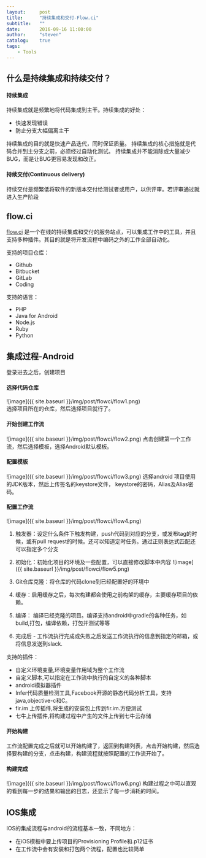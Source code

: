 ```yaml
---
layout:     post
title:      "持续集成和交付-Flow.ci"
subtitle:   ""
date:       2016-09-16 11:00:00
author:     "steven"
catalog:    true
tags:
    - Tools
---
```


## 什么是持续集成和持续交付？

#### 持续集成

持续集成就是频繁地将代码集成到主干。持续集成的好处：

* 快速发现错误
* 防止分支大幅偏离主干

持续集成的目的就是快速产品迭代，同时保证质量。
持续集成的核心措施就是代码合并到主分支之前，必须经过自动化测试。
持续集成并不能消除或大量减少BUG，而是让BUG更容易发现和改正。

#### 持续交付(Continuous delivery)

持续交付是频繁低将软件的新版本交付给测试者或用户，以供评审。若评审通过就进入生产阶段

## flow.ci
[flow.ci](http://flow.ci/) 是一个在线的持续集成和交付的服务站点，可以集成工作中的工具，并且支持多种插件。其目的就是将开发流程中编码之外的工作全部自动化。

支持的项目仓库：
   * Github
   * Bitbucket
   * GitLab
   * Coding

支持的语言：
   * PHP
   * Java for Android
   * Node.js
   * Ruby
   * Python

## 集成过程-Android

登录进去之后，创建项目

#### 选择代码仓库

![image]({{ site.baseurl }}/img/post/flowci/flow1.png)    
选择项目所在的仓库，然后选择项目就行了。

#### 开始创建工作流

![image]({{ site.baseurl }}/img/post/flowci/flow2.png)
 点击创建第一个工作流，然后选择模板，选择Android默认模板。

#### 配置模板

![image]({{ site.baseurl }}/img/post/flowci/flow3.png)
选择android 项目使用的JDK版本，然后上传签名的keystore文件， keystore的密码，Alias及Alias密码。

#### 配置工作流

![image]({{ site.baseurl }}/img/post/flowci/flow4.png)



1. 触发器：设定什么条件下触发构建，push代码到对应的分支，或发布tag的时候，或有pull request的时候。还可以知道定时任务。通过正则表达式匹配还可以指定多个分支

2. 初始化：初始化项目的环境及一些配置，可以直接修改脚本中内容 ![image]({{ site.baseurl }}/img/post/flowci/flow5.png)

3. Git仓库克隆：将仓库的代码clone到已经配置好的环境中

4. 缓存：启用缓存之后，每次构建都会使用之前构架的缓存，主要缓存项目的依赖。

5. 编译： 编译已经克隆的项目。编译支持android中gradle的各种任务，如build,打包，编译依赖，打包并测试等等

6. 完成后 - 工作流执行完成或失败之后发送工作流执行的信息到指定的邮箱，或将信息发送到slack.

支持的插件：

* 自定义环境变量,环境变量作用域为整个工作流
* 自定义脚本,可以指定在工作流中执行的自定义的各种脚本
* android模拟器插件
* Infer代码质量检测工具,Facebook开源的静态代码分析工具，支持java,objective-c和C。
* fir.im 上传插件,将生成的安装包上传到fir.im.方便测试
* 七牛上传插件,将构建过程中产生的文件上传到七牛云存储

#### 开始构建

工作流配置完成之后就可以开始构建了，返回到构建列表，点击开始构建，然后选择要构建的分支，点击构建，构建流程就按照配置的工作流开始了。

#### 构建完成

![image]({{ site.baseurl }}/img/post/flowci/flow6.png)
构建过程之中可以直观的看到每一步的结果和输出的日志，还显示了每一步消耗的时间。

## IOS集成

IOS的集成流程与android的流程基本一致，不同地方：

* 在iOS模板中要上传项目的Provisioning Profile和.p12证书
* 在工作流中会有安装和打包两个流程，配置也比较简单   
